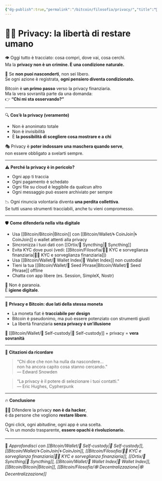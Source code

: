 ```yaml
---
{"dg-publish":true,"permalink":"/bitcoin/filosofia/privacy/","title":"🕵️‍♂️ Privacy: la libertà di restare umano","tags":["Privacy","Libertà","Bitcoin","Sorveglianza","SelfCustody","Decentralizzazione"]}
---
```



# 🕵️‍♂️ Privacy: la libertà di restare umano

👁️ Oggi tutto è tracciato: cosa compri, dove vai, cosa cerchi.  
Ma la **privacy non è un crimine. È una condizione naturale.**

🧠 Se **non puoi nasconderti**, non sei libero.  
Se ogni azione è registrata, **ogni pensiero diventa condizionato.**

Bitcoin è **un primo passo** verso la privacy finanziaria.  
Ma la vera sovranità parte da una domanda:  
👉 **“Chi mi sta osservando?”**

---

🔍 **Cos’è la privacy (veramente)**

- Non è anonimato totale  
- Non è invisibilità  
- È **la possibilità di scegliere cosa mostrare e a chi**

🎭 Privacy è **poter indossare una maschera quando serve**,  
non essere obbligato a svelarti sempre.

---

⚠️ **Perché la privacy è in pericolo?**

- Ogni app ti traccia  
- Ogni pagamento è schedato  
- Ogni file su cloud è leggibile da qualcun altro  
- Ogni messaggio può essere archiviato per sempre

📉 Ogni rinuncia volontaria diventa **una perdita collettiva**.  
Se tutti usano strumenti tracciabili, anche tu vieni compromesso.

---

🛡️ **Come difenderla nella vita digitale**

- Usa [[Bitcoin/Bitcoin\|Bitcoin]] con [[Bitcoin/Wallet/🌀 CoinJoin\|🌀 CoinJoin]] o wallet attenti alla privacy  
- Sincronizza i tuoi dati con [[Ortix/🔄 Syncthing\|🔄 Syncthing]]  
- Evita KYC dove puoi (vedi: [[Bitcoin/Filosofia/🕵️‍♂️  KYC e sorveglianza finanziaria\|🕵️‍♂️  KYC e sorveglianza finanziaria]])  
- Usa [[Bitcoin/Wallet/🧭 Wallet Index\|🧭 Wallet Index]] non custodial  
- Tieni la tua [[Bitcoin/Wallet/🧠 Seed Phrase\|Bitcoin/Wallet/🧠 Seed Phrase]] offline  
- Chatta con app libere (es. Session, SimpleX, Nostr)

🔐 Non è paranoia.  
È **igiene digitale**.

---

🧱 **Privacy e Bitcoin: due lati della stessa moneta**

- La moneta fiat è **tracciabile per design**  
- Bitcoin è pseudonimo, ma può essere potenziato con strumenti giusti  
- La libertà finanziaria **senza privacy è un’illusione**

🧠 [[Bitcoin/Wallet/🔐 Self-custody\|🔐 Self-custody]] + privacy = **vera sovranità**

---

💬 **Citazioni da ricordare**

> “Chi dice che non ha nulla da nascondere…  
> non ha ancora capito cosa stanno cercando.”  
> — Edward Snowden

> “La privacy è il potere di selezionare i tuoi contatti.”  
> — Eric Hughes, Cypherpunk

---

🔥 **Conclusione**

🕵️‍♂️ Difendere la privacy **non è da hacker**,  
è da persone che vogliono **restare libere**.

Ogni click, ogni abitudine, ogni app è una scelta.  
🔍 In un mondo trasparente, **essere opachi è rivoluzionario.**

---

🔗 _Approfondisci con [[Bitcoin/Wallet/🔐 Self-custody\|🔐 Self-custody]], [[Bitcoin/Wallet/🌀 CoinJoin\|🌀 CoinJoin]], [[Bitcoin/Filosofia/🕵️‍♂️  KYC e sorveglianza finanziaria\|🕵️‍♂️  KYC e sorveglianza finanziaria]], [[Ortix/🔄 Syncthing\|🔄 Syncthing]], [[Bitcoin/Wallet/🧭 Wallet Index\|🧭 Wallet Index]], [[Bitcoin/Bitcoin\|Bitcoin]], [[Bitcoin/Filosofia/🕸️ Decentralizzazione\|🕸️ Decentralizzazione]]_